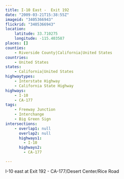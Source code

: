 ```yaml
---
title: I-10 East -  Exit 192
date: "2009-03-21T15:38:55Z"
imageid: "3405366943"
flickrid: "3405366943"
location:
    latitude: 33.710275
    longitude: -115.403587
places: []
counties:
    - Riverside County|California|United States
countries:
    - United States
states:
    - California|United States
highwaytypes:
    - Interstate Highway
    - California State Highway
highways:
    - I-10
    - CA-177
tags:
    - Freeway Junction
    - Interchange
    - Big Green Sign
intersections:
    - overlap1: null
      overlap2: null
      highways1:
        - I-10
      highways2:
        - CA-177

---
```

I-10 east at Exit 192 - CA-177/Desert Center/Rice Road